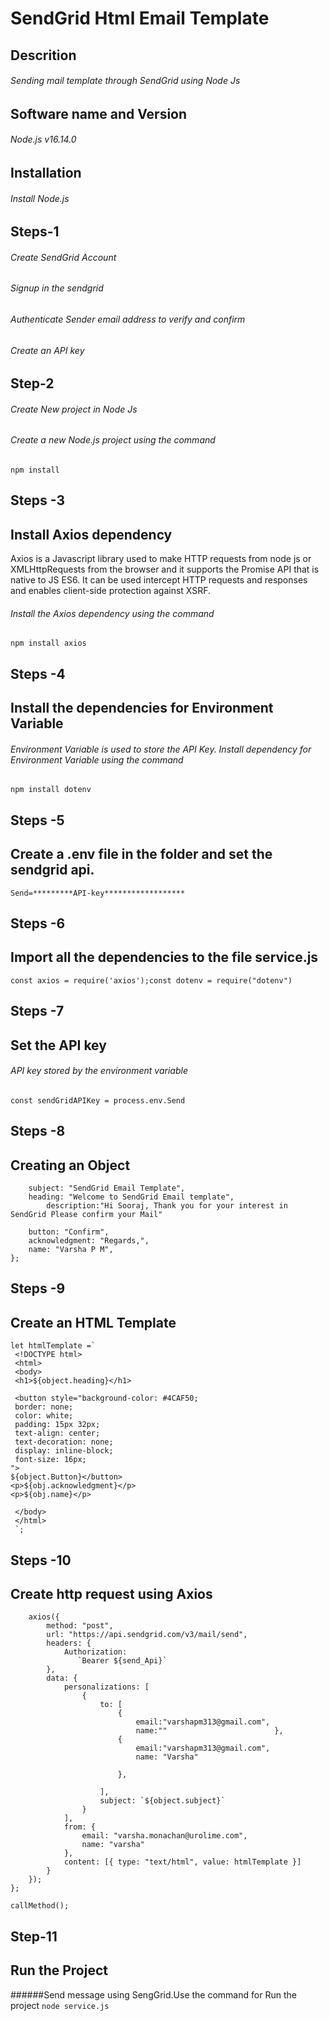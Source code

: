 # SendGrid Html Email Template
## Descrition
###### Sending mail template through SendGrid using Node Js
## Software name and Version
###### Node.js v16.14.0
## Installation
###### Install Node.js
## Steps-1
###### Create SendGrid Account
###### Signup in the sendgrid
###### Authenticate Sender email address to verify and confirm
###### Create an API key 
## Step-2
###### Create New project in Node Js
###### Create a new Node.js project using the command
``` npm install ```
## Steps -3
## Install Axios dependency
Axios is a Javascript library used to make HTTP requests from node 
js or XMLHttpRequests from the browser and it supports the Promise API 
that is native to JS ES6. It can be used intercept HTTP requests and 
responses and enables client-side protection against XSRF.
###### Install the Axios dependency using the command
``` npm install axios ```
## Steps -4
## Install the dependencies for Environment Variable
###### Environment Variable is used to store the API Key. Install dependency for Environment Variable  using the command
``` npm install dotenv ```
## Steps -5
## Create a .env file in the folder and set the sendgrid api.
``` Send=*********API-key****************** ```
## Steps -6
## Import all the dependencies to the file service.js
``` const axios = require('axios');const dotenv = require("dotenv") ```
## Steps -7
## Set the API key
###### API key stored by the environment variable
``` const sendGridAPIKey = process.env.Send ```
## Steps -8
## Creating an Object 
``` const obj = {
    subject: "SendGrid Email Template",
    heading: "Welcome to SendGrid Email template",
        description:"Hi Sooraj, Thank you for your interest in SendGrid Please confirm your Mail"
  
    button: "Confirm",
    acknowledgment: "Regards,",
    name: "Varsha P M",
};
```
## Steps -9
## Create an HTML Template

``` 
let htmlTemplate =`
 <!DOCTYPE html>
 <html>
 <body>
 <h1>${object.heading}</h1>

 <button style="background-color: #4CAF50;
 border: none;
 color: white;
 padding: 15px 32px;
 text-align: center;
 text-decoration: none;
 display: inline-block;
 font-size: 16px;
">
${object.Button}</button>
<p>${obj.acknowledgment}</p>
<p>${obj.name}</p>

 </body>
 </html>
 `;  
 ```

## Steps -10
## Create http request using Axios
``` const callMethod = () => {
    axios({
        method: "post",
        url: "https://api.sendgrid.com/v3/mail/send",
        headers: {
            Authorization:
               `Bearer ${send_Api}`
        },
        data: {
            personalizations: [
                {
                    to: [
                        {
                            email:"varshapm313@gmail.com",
                            name:""                        },
                        {
                            email:"varshapm313@gmail.com",
                            name: "Varsha"

                        },

                    ],
                    subject: `${object.subject}`
                }
            ],
            from: {
                email: "varsha.monachan@urolime.com",
                name: "varsha"
            },
            content: [{ type: "text/html", value: htmlTemplate }]
        }
    });
};

callMethod(); 
```

## Step-11
## Run the Project
######Send message using SengGrid.Use the command for Run the project 
``` node service.js ```




